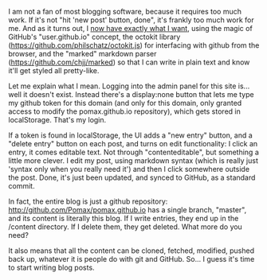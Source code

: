 I am not a fan of most blogging software, because it requires too much work. If it's not "hit 'new post' button, done", it's frankly too much work for me. And as it turns out, I [now have exactly what I want](http://github.com/Pomax/gh-blog), using the magic of GitHub's "user.github.io" concept, the octokit library (https://github.com/philschatz/octokit.js) for interfacing with github from the browser, and the "marked" markdown parser (https://github.com/chjj/marked) so that I can write in plain text and know it'll get styled all pretty-like.

Let me explain what I mean. Logging into the admin panel for this site is... well it doesn't exist. Instead there's a display:none button that lets me type my github token for this domain (and only for this domain, only granted access to modify the pomax.github.io repository), which gets stored in localStorage. That's my login.

If a token is found in localStorage, the UI adds a "new entry" button, and a "delete entry" button on each post, and turns on edit functionality: I click an entry, it comes editable text. Not through "contenteditable", but something a little more clever. I edit my post, using markdown syntax (which is really just 'syntax only when you really need it') and then I click somewhere outside the post. Done, it's just been updated, and synced to GitHub, as a standard commit.

In fact, the entire blog is just a github repository: http://github.com/Pomax/pomax.github.io has a single branch, "master", and its content is literally this blog. If I write entries, they end up in the /content directory. If I delete them, they get deleted. What more do you need?

It also means that all the content can be cloned, fetched, modified, pushed back up, whatever it is people do with git and GitHub.  So... I guess it's time to start writing blog posts.